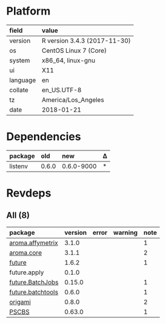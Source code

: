 # Platform

|field    |value                        |
|:--------|:----------------------------|
|version  |R version 3.4.3 (2017-11-30) |
|os       |CentOS Linux 7 (Core)        |
|system   |x86_64, linux-gnu            |
|ui       |X11                          |
|language |en                           |
|collate  |en_US.UTF-8                  |
|tz       |America/Los_Angeles          |
|date     |2018-01-21                   |

# Dependencies

|package |old   |new        |Δ  |
|:-------|:-----|:----------|:--|
|listenv |0.6.0 |0.6.0-9000 |*  |

# Revdeps

## All (8)

|package                                           |version |error |warning |note |
|:-------------------------------------------------|:-------|:-----|:-------|:----|
|[aroma.affymetrix](problems.md#aromaaffymetrix)   |3.1.0   |      |        |1    |
|[aroma.core](problems.md#aromacore)               |3.1.1   |      |        |2    |
|[future](problems.md#future)                      |1.6.2   |      |        |1    |
|future.apply                                      |0.1.0   |      |        |     |
|[future.BatchJobs](problems.md#futurebatchjobs)   |0.15.0  |      |        |1    |
|[future.batchtools](problems.md#futurebatchtools) |0.6.0   |      |        |1    |
|[origami](problems.md#origami)                    |0.8.0   |      |        |2    |
|[PSCBS](problems.md#pscbs)                        |0.63.0  |      |        |1    |

